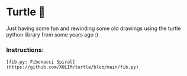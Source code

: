 # Turtle 🐢

Just having some fun and rewinding some old drawings using the turtle python library from some years ago :)

### Instructions: 
    [fib.py: Fibonacci Spiral] (https://github.com/XULIM/turtle/blob/main/fib.py)
